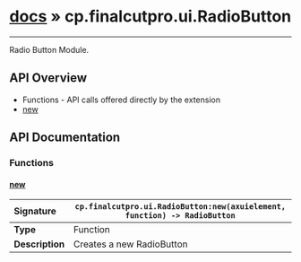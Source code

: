 # [docs](index.md) » cp.finalcutpro.ui.RadioButton
---

Radio Button Module.

## API Overview
* Functions - API calls offered directly by the extension
 * [new](#new)

## API Documentation

### Functions

#### [new](#new)
| <span style="float: left;">**Signature**</span> | <span style="float: left;">`cp.finalcutpro.ui.RadioButton:new(axuielement, function) -> RadioButton` </span>                                                          |
| -----------------------------------------------------|---------------------------------------------------------------------------------------------------------|
| **Type**                                             | Function                                                                                         |
| **Description**                                      | Creates a new RadioButton                                                                                         |

